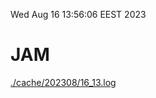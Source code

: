 Wed Aug 16 13:56:06 EEST 2023
# JAM
<a href='./cache/202308/16_13.log'>./cache/202308/16_13.log</a>
